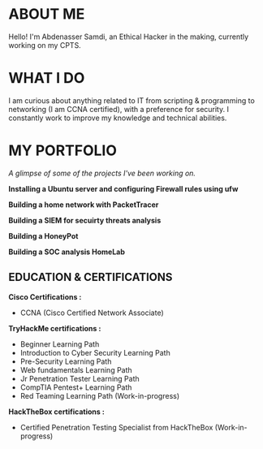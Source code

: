 <!-- Section 1 : Present yourself -->
# ABOUT ME
Hello! I'm Abdenasser Samdi, an Ethical Hacker in the making, currently working on my CPTS.

<!-- Mention you top relevant skills & interests here -->
# WHAT I DO
I am curious about anything related to IT from scripting & programming to networking (I am CCNA certified), with a preference for security. I constantly work to improve my knowledge and technical abilities.

<!-- Section 2: List 3-4 key projects-->
# MY PORTFOLIO 

*A glimpse of some of the projects I've been working on.*

**Installing a Ubuntu server and configuring Firewall rules using ufw**
<!-- Give a link to the documentation of the project -->

**Building a home network with PacketTracer**

**Building a SIEM for secuirty threats analysis**

**Building a HoneyPot**

**Building a SOC analysis HomeLab**

<!-- Section 3: List your certifications -->
## EDUCATION & CERTIFICATIONS

**Cisco Certifications :**
<ul>
  <li>CCNA (Cisco Certified Network Associate)</li>
</ul>

**TryHackMe certifications :**
<ul>
  <li>Beginner Learning Path</li>
  <li>Introduction to Cyber Security Learning Path</li>
  <li>Pre-Security Learning Path</li>
  <li>Web fundamentals Learning Path</li>
  <li>Jr Penetration Tester Learning Path</li>
  <li>CompTIA Pentest+ Learning Path</li>
  <li>Red Teaming Learning Path (Work-in-progress)</li>
</ul>

**HackTheBox certifications :**
<ul>
  <li>Certified Penetration Testing Specialist from HackTheBox (Work-in-progress)</li>
</ul>

<!--
[Read More](https://www.linkedin.com/pulse/predictive-modeling-hypothesis-testing-using-titanic-dataset-anietie/)

**Predictive Modeling and Hypothesis Testing using Titanic Dataset.**

![image](2 anietie etuk data analytics sales project.jpg)

On April 15, 1912, during her maiden voyage, the widely considered “unsinkable” RMS Titanic sank after colliding with an iceberg. 

[Read More](https://www.linkedin.com/pulse/predictive-modeling-hypothesis-testing-using-titanic-dataset-anietie/)

**Predictive Modeling and Hypothesis Testing using Titanic Dataset.**

![image](3 anietie etuk data analytics agro project.jpg)

Unfortunately, there weren’t enough lifeboats for everyone onboard, resulting in the death of 1502 out of 2224 passengers and crew. 

<a href="17 How to Present Data to Executives by Anietie Etuk.pdf">Download the Report here (pdf file)</a>


## CONTACT DETAILS

*Let’s connect and see how we can make a difference together!*
<table>
  <tbody>
    <tr>
      <td>📧</td>
      <td><a href="mailto:abdenassersamdi@gmail.com">abdenassersamdi@gmail.com</a></td>
    </tr>
    <tr>
      <td>📞</td>
      <td>(+212) 669-503-540</td>
    </tr>
    <tr>
      <td>📍</td>
      <td>PH, Morocco</td>
    </tr>
    <tr>
      <td>⬇️</td>
      <td><a href="https://etuk123456.github.io/portfolio1/docs/Profile.pdf">Download my CV</a></td>           ###Create a pdf version of your portfolio###
    </tr>
    <tr>
      <td>🌐</td>
      <td><a href="[https://linkedin.com/in/etukanietie](https://www.linkedin.com/in/abdenasser-samdi-b55447122/)">The things I do daily on LinkedIn</a></td>
    </tr>
  </tbody>
</table>-->

